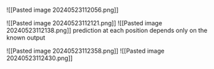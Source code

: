 
![[Pasted image 20240523112056.png]]

![[Pasted image 20240523112121.png]]
![[Pasted image 20240523112138.png]]
prediction at each position depends only on the known output

![[Pasted image 20240523112358.png]]
![[Pasted image 20240523112430.png]]